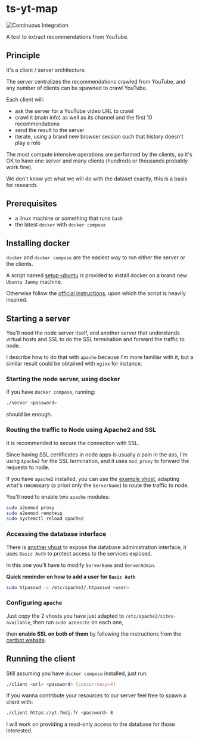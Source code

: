 # ts-yt-map

![Continuous Integration](https://github.com/djfm/ts-yt-map/actions/workflows/ci.yaml/badge.svg)

A tool to extract recommendations from YouTube.

## Principle

It's a client / server architecture.

The server centralizes the recommendations crawled from YouTube, and any number of
clients can be spawned to crawl YouTube.

Each client will:

- ask the server for a YouTube video URL to crawl
- crawl it (main info) as well as its channel and the first 10 recommendations
- send the result to the server
- iterate, using a brand new browser session such that history doesn't play a role

The most compute intensive operations are performed by the clients, so it's OK to have one server
and many clients (hundreds or thousands probably work fine).

We don't know yet what we will do with the dataset exactly, this is a basis for research.

## Prerequisites

- a linux machine or something that runs `bash`
- the latest `docker` with `docker compose`

## Installing docker

`docker` and `docker compose` are the easiest way to run either the server or the clients.

A script named [setup-ubuntu](setup-ubuntu) is provided to install docker on a brand new `Ubuntu Jammy` machine.

Otherwise follow the [official instructions](https://docs.docker.com/), upon which the script is heavily inspired.

## Starting a server

You'll need the node server itself, and another server that understands virtual hosts
and SSL to do the SSL termination and forward the traffic to node.

I describe how to do that with `apache` because I'm more familiar with it, but a similar result
could be obtained with `nginx` for instance.

### Starting the node server, using docker

If you have `docker compose`, running:

```bash
./server <password>
```

should be enough.

### Routing the traffic to Node using Apache2 and SSL

It is recommended to secure the connection with SSL.

Since having SSL certificates in node apps is usually a pain in the ass, I'm using `Apache2` for the SSL termination, and it uses `mod_proxy` to forward the requests to node.

If you have `apache2` installed, you can use
the [example vhost](examples/yt.vhost.conf), adapting what's necessary (a priori only the `ServerName`) to route the traffic to node.

You'll need to enable two `apache` modules:

```bash
sudo a2enmod proxy
sudo a2enmod remoteip
sudo systemctl reload apache2
```


### Accessing the database interface

There is [another vhost](examples/adminer.vhost.conf) to expose the database administration interface, it uses `Basic Auth` to protect access to the services exposed.

In this one you'll have to modify `ServerName` and `ServerAdmin`.

**Quick reminder on how to add a user for `Basic Auth`**

```bash
sudo htpasswd -c /etc/apache2/.htpasswd <user>
```
### Configuring `apache`

Just copy the 2 vhosts you have just adapted to `/etc/apache2/sites-available`, then run `sudo a2ensite` on each one,

then **enable SSL on both of them** by following the instructions from the [certbot website](https://certbot.eff.org/).

## Running the client

Still assuming you have `docker compose` installed,
just run:

```bash
./client <url> <password> [concurrency=4]
```

If you wanna contribute your resources to our server feel free to spawn a client with:

```bash
./client https://yt.fmdj.fr <password> 8
```

I will work on providing a read-only access to the database for those interested.
